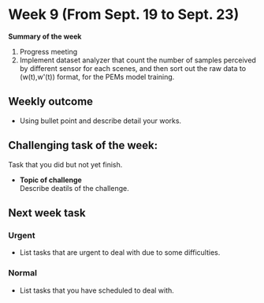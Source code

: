 # Week 9 (From Sept. 19 to Sept. 23)
**Summary of the week**  
1. Progress meeting 
2. Implement dataset analyzer that count the number of samples perceived by different sensor for each scenes, and then sort out the raw data to (w(t),w'(t)) format, for the PEMs model training. 
## Weekly outcome
- Using bullet point and describe detail your works.
## Challenging task of the week:
Task that you did but not yet finish.
- **Topic of challenge**  
Describe deatils of the challenge.
## Next week task

### Urgent
- List tasks that are urgent to deal with due to some difficulties.
### Normal
- List tasks that you have scheduled to deal with.